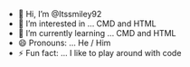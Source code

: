 - 👋 Hi, I’m @Itssmiley92
- 👀 I’m interested in ... CMD and HTML
- 🌱 I’m currently learning ... CMD and HTML
- 😄 Pronouns: ... He / Him
- ⚡ Fun fact: ... I like to play around with code

<!---
Itssmiley92/Itssmiley92 is a ✨ special ✨ repository because its `README.md` (this file) appears on your GitHub profile.
You can click the Preview link to take a look at your changes.
--->
